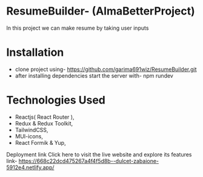 # ResumeBuilder- (AlmaBetterProject)
In this project we can make resume by taking user inputs   
 
# Installation
* clone project using-  https://github.com/garima691wiz/ResumeBuilder.git
* after installing dependencies start the server with-  npm rundev

# Technologies Used
* Reactjs( React Router ),
* Redux & Redux Toolkit,
* TailwindCSS,
* MUI-icons,
* React Formik & Yup,

Deployment link
Click here to visit the live website and explore its features
link- https://668c22dcd475267a4f4f5d8b--dulcet-zabaione-5912e4.netlify.app/